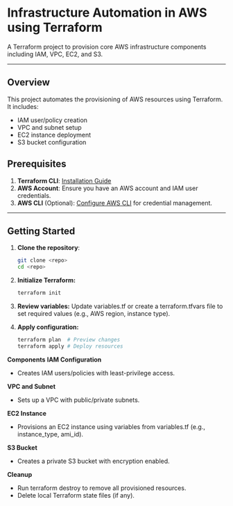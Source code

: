 # Infrastructure Automation in AWS using Terraform

A Terraform project to provision core AWS infrastructure components including IAM, VPC, EC2, and S3.

---
## Overview
This project automates the provisioning of AWS resources using Terraform. It includes:
- IAM user/policy creation
- VPC and subnet setup
- EC2 instance deployment
- S3 bucket configuration

## Prerequisites
1. **Terraform CLI**: [Installation Guide](https://learn.hashicorp.com/tutorials/terraform/install-cli)
2. **AWS Account**: Ensure you have an AWS account and IAM user credentials.
3. **AWS CLI** (Optional): [Configure AWS CLI](https://docs.aws.amazon.com/cli/latest/userguide/cli-configure-files.html) for credential management.

---

## Getting Started
1. **Clone the repository**:
   ```bash
   git clone <repo>
   cd <repo>
   ```
2. **Initialize Terraform:**
   ```bash
   terraform init
   ```
3. **Review variables:**
Update variables.tf or create a terraform.tfvars file to set required values (e.g., AWS region, instance type).

4. **Apply configuration:**
   ```bash
   terraform plan  # Preview changes
   terraform apply # Deploy resources
   ```
**Components**
**IAM Configuration**
- Creates IAM users/policies with least-privilege access.

**VPC and Subnet**
- Sets up a VPC with public/private subnets.

**EC2 Instance**
- Provisions an EC2 instance using variables from variables.tf (e.g., instance_type, ami_id).

**S3 Bucket**
- Creates a private S3 bucket with encryption enabled.

**Cleanup**
- Run terraform destroy to remove all provisioned resources.
- Delete local Terraform state files (if any).

